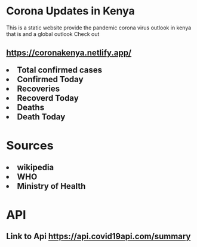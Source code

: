 # Corona Updates in Kenya
This is a static website provide the pandemic corona virus outlook in kenya that is and a global outlook
Check out <h2>https://coronakenya.netlify.app/
<li>Total confirmed cases
<li>Confirmed Today
<li>Recoveries
<li>Recoverd Today
<li>Deaths
<li>Death Today

## Sources
<li>wikipedia
<li>WHO
<li>Ministry of Health

## API
 Link to Api https://api.covid19api.com/summary